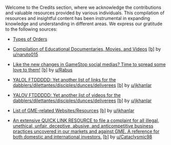 ---
---

Welcome to the Credits section, where we acknowledge the contributions and valuable resources provided by various individuals. This compilation of resources and insightful content has been instrumental in expanding knowledge and understanding in different areas. We express our gratitude to the following sources:


- [Types of Orders](https://www.investor.gov/introduction-investing/investing-basics/how-stock-markets-work/types-orders)

- [Compilation of Educational Documentaries, Movies, and Videos](https://www.reddit.com/r/Autisticats/comments/op6vns/compilation_of_educational_documentaries_movies/) [[b]](https://archive.ph/g3dx7) by [u/naruto015](https://www.reddit.com/user/naruto015/) 

- [Like the new changes in GameStop social medias? Time to spread some love to them!](https://www.reddit.com/r/Superstonk/comments/oc40cc/like_the_new_changes_in_gamestop_social_medias/) [[b]](https://archive.ph/lNRy4) by [u/Rabus](https://www.reddit.com/user/Rabus/) 

- [YALOL FTDDDDD: Yet another list of links for the dabblers/dilettantes/disciples/dunces/deliverees](https://www.reddit.com/r/Superstonk/comments/rc9pho/yalol_ftddddd_yet_another_list_of_links_for_the/) [[b]](https://archive.is/QB9nv) by [u/jkhanlar](https://www.reddit.com/user/jkhanlar/) 

- [YALOV FTDDDDD: Yet another list of videos for the dabblers/dilettantes/disciples/dunces/deliverees](https://www.reddit.com/r/Superstonk/comments/rv4j89/yalov_ftddddd_yet_another_list_of_videos_for_the/) [[b]](https://archive.is/IAHeh) by [u/jkhanlar](https://www.reddit.com/user/jkhanlar/) 

- [List of GME-related Websites/Resources](https://www.reddit.com/r/Superstonk/comments/psra2d/list_of_gmerelated_websitesresources_made_by_apes/) [[b]](https://archive.ph/tBEGY) by [u/jkhanlar](https://www.reddit.com/user/jkhanlar/) 

- [An extensive QUICK LINK RESOURCE to file a complaint for all illegal, unethical, unfair, deceptive, abusive, and anticompetitive business practices uncovered in our markets and against GME. A reference for both domestic and international investors.](https://www.reddit.com/r/DDintoGME/comments/shuk6y/an_extensive_quick_link_resource_to_file_a/) [[b]](https://archive.ph/uOYmN) by [u/Cataclysmic98](https://www.reddit.com/user/Cataclysmic98/) 
